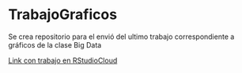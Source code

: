 # TrabajoGraficos
Se crea repositorio para el envió del ultimo trabajo correspondiente a gráficos de la clase Big Data

[Link con trabajo en RStudioCloud](https://rstudio.cloud/project/1511751)
